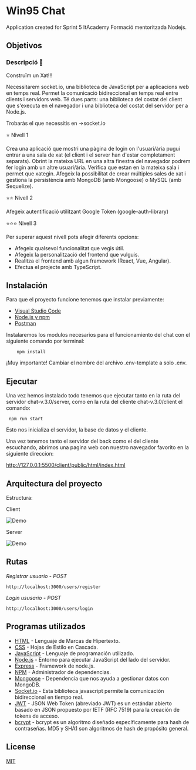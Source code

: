# Win95 Chat

Application created for Sprint 5 ItAcademy Formació mentoritzada Nodejs.

## Objetivos

### Descripció 💬

Construïm un Xat!!!

Necessitarem socket.io, una biblioteca de JavaScript per a aplicacions web en temps real. Permet la comunicació bidireccional en temps real entre clients i servidors web. Té dues parts: una biblioteca del costat del client que s'executa en el navegador i una biblioteca del costat del servidor per a Node.js. 

Trobaràs el que necessitis en ->socket.io

⭐️ Nivell 1

Crea una aplicació que mostri una pàgina de login on l'usuari/ària pugui entrar a una sala de xat (el client i el server han d'estar completament separats). Obrint la mateixa URL en una altra finestra del navegador podrem fer login amb un altre usuari/ària. Verifica que estan en la mateixa sala i permet que xategin. Afegeix la possibilitat de crear múltiples sales de xat i gestiona la persistència amb MongoDB (amb Mongoose) o MySQL (amb Sequelize).

⭐️⭐️ Nivell 2 

Afegeix autentificació utilitzant Google Token (google-auth-library)

⭐️⭐️⭐️ Nivell 3

Per superar aquest nivell pots afegir diferents opcions:
   - Afegeix qualsevol funcionalitat que vegis útil.
   - Afegeix la personalització del frontend que vulguis.
   - Realitza el frontend amb algun framework (React, Vue, Angular).
   - Efectua el projecte amb TypeScript.

## Instalación

Para que el proyecto funcione tenemos que instalar previamente: 
- [Visual Studio Code](https://code.visualstudio.com/download)
- [Node.js y npm](https://nodejs.org/es/)
- [Postman](https://www.postman.com/)



Instalaremos los modulos necesarios para el funcionamiento del chat con el siguiente comando por terminal:
```
    npm install
```

¡Muy importante! Cambiar el nombre del archivo .env-template a solo .env.

## Ejecutar

Una vez hemos instalado todo tenemos que ejecutar tanto en la ruta del servidor chat-v.3.0/server, como en la ruta del cliente chat-v.3.0/client el comando: 
```
 npm run start
```

Esto nos inicializa el servidor, la base de datos y el cliente.

Una vez tenemos tanto el servidor del back como el del cliente escuchando, abrimos una pagina web con nuestro navegador favorito en la siguiente direccion:

http://127.0.0.1:5500/client/public/html/index.html


## Arquitectura del proyecto

Estructura:

Client

![Demo](https://github.com/vkafkain/nodeInitialDemo/blob/chat/docs/client.png)

Server

![Demo](https://github.com/vkafkain/nodeInitialDemo/blob/chat/docs/server.png)

## Rutas

_Registrar usuario - POST_
```
http://localhost:3000/users/register
```

_Login ususario - POST_
```
http://localhost:3000/users/login
```

## Programas utilizados

* [HTML](https://developer.mozilla.org/es/docs/Web/HTML) - Lenguaje de Marcas de Hipertexto.
* [CSS](https://developer.mozilla.org/es/docs/Web/CSS) - Hojas de Estilo en Cascada.
* [JavaScript](https://developer.mozilla.org/es/docs/Web/JavaScript) - Lenguaje de programación utilizado.
* [Node.js](https://nodejs.org/es/docs/) - Entorno para ejecutar JavaScript del lado del servidor.
* [Express](https://www.npmjs.com/package/express) - Framework de node.js.
* [NPM](https://www.npmjs.com/) - Administrador de dependencias.
* [Mongoose](https://mongoosejs.com/) - Dependencia que nos ayuda a gestionar datos con MongoDB.
* [Socket.io](https://socket.io/) -  Esta biblioteca javascript permite la comunicación bidireccional en tiempo real.
* [JWT](https://jwt.io/) -  JSON Web Token (abreviado JWT) es un estándar abierto basado en JSON propuesto por IETF (RFC 7519) para la creación de tokens de acceso.
* [bcrypt](https://www.npmjs.com/package/bcrypt) - bcrypt es un algoritmo diseñado específicamente para hash de contraseñas. MD5 y SHA1 son algoritmos de hash de propósito general.


## License

[MIT](https://opensource.org/licenses/MIT)